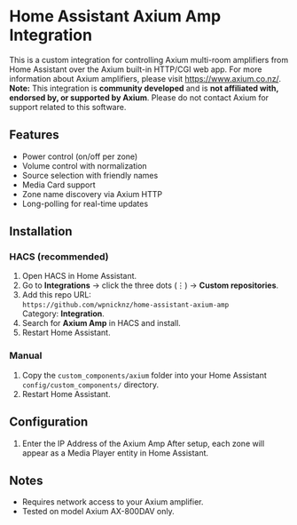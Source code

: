 # Home Assistant Axium Amp Integration

This is a custom integration for controlling Axium multi-room amplifiers from Home Assistant over the Axium built-in HTTP/CGI web app. For more information about Axium amplifiers, please visit https://www.axium.co.nz/.
**Note:** This integration is **community developed** and is **not affiliated with, endorsed by, or supported by Axium**.  Please do not contact Axium for support related to this software.


## Features
- Power control (on/off per zone)
- Volume control with normalization
- Source selection with friendly names
- Media Card support
- Zone name discovery via Axium HTTP
- Long-polling for real-time updates

## Installation

### HACS (recommended)
1. Open HACS in Home Assistant.
2. Go to **Integrations** → click the three dots (⋮) → **Custom repositories**.
3. Add this repo URL:  
   `https://github.com/wpnicknz/home-assistant-axium-amp`  
   Category: **Integration**.
4. Search for **Axium Amp** in HACS and install.
5. Restart Home Assistant.

### Manual
1. Copy the `custom_components/axium` folder into your Home Assistant `config/custom_components/` directory.
2. Restart Home Assistant.

## Configuration
1. Enter the IP Address of the Axium Amp
After setup, each zone will appear as a Media Player entity in Home Assistant.

## Notes
- Requires network access to your Axium amplifier.
- Tested on model Axium AX-800DAV only.

